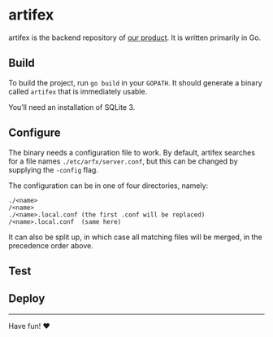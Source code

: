 # artifex

artifex is the backend repository of [our product](artifex.io). It is written
primarily in Go.

## Build

To build the project, run `go build` in your `GOPATH`. It should generate a
binary called `artifex` that is immediately usable.

You’ll need an installation of SQLite 3.

## Configure

The binary needs a configuration file to work. By default, artifex searches for
a file names `./etc/arfx/server.conf`, but this can be changed by supplying the
`-config` flag.

The configuration can be in one of four directories, namely:

```
./<name>
/<name>
./<name>.local.conf (the first .conf will be replaced)
/<name>.local.conf  (same here)
```

It can also be split up, in which case all matching files will be merged, in
the precedence order above.

## Test

## Deploy

<hr/>

Have fun! :heart:
